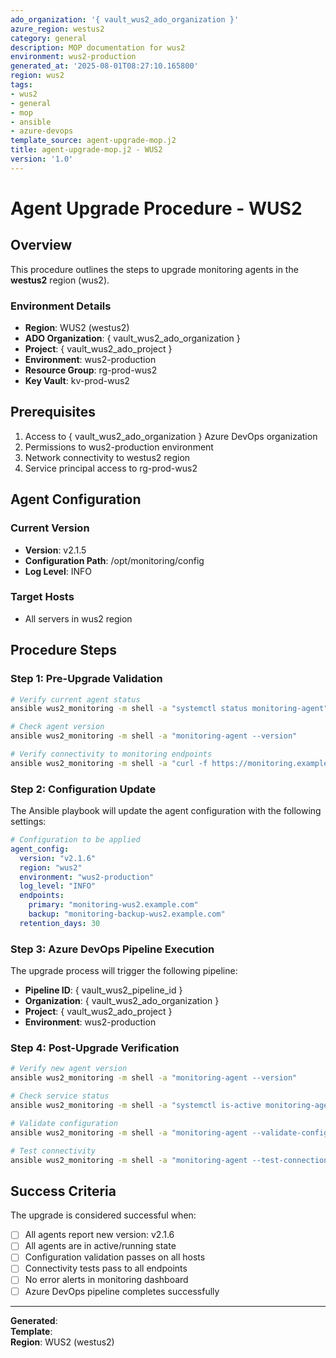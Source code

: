 ```yaml
---
ado_organization: '{ vault_wus2_ado_organization }'
azure_region: westus2
category: general
description: MOP documentation for wus2
environment: wus2-production
generated_at: '2025-08-01T08:27:10.165800'
region: wus2
tags:
- wus2
- general
- mop
- ansible
- azure-devops
template_source: agent-upgrade-mop.j2
title: agent-upgrade-mop.j2 - WUS2
version: '1.0'
---
```


# Agent Upgrade Procedure - WUS2

## Overview

This procedure outlines the steps to upgrade monitoring agents in the **westus2** region (wus2).

### Environment Details

- **Region**: WUS2 (westus2)
- **ADO Organization**: { vault_wus2_ado_organization }
- **Project**: { vault_wus2_ado_project }
- **Environment**: wus2-production
- **Resource Group**: rg-prod-wus2
- **Key Vault**: kv-prod-wus2

## Prerequisites

1. Access to { vault_wus2_ado_organization } Azure DevOps organization
2. Permissions to wus2-production environment
3. Network connectivity to westus2 region
4. Service principal access to rg-prod-wus2

## Agent Configuration

### Current Version
- **Version**: v2.1.5
- **Configuration Path**: /opt/monitoring/config
- **Log Level**: INFO

### Target Hosts
- All servers in wus2 region

## Procedure Steps

### Step 1: Pre-Upgrade Validation

```bash
# Verify current agent status
ansible wus2_monitoring -m shell -a "systemctl status monitoring-agent"

# Check agent version
ansible wus2_monitoring -m shell -a "monitoring-agent --version"

# Verify connectivity to monitoring endpoints
ansible wus2_monitoring -m shell -a "curl -f https://monitoring.example.com/health"
```

### Step 2: Configuration Update

The Ansible playbook will update the agent configuration with the following settings:

```yaml
# Configuration to be applied
agent_config:
  version: "v2.1.6"
  region: "wus2"
  environment: "wus2-production"
  log_level: "INFO"
  endpoints:
    primary: "monitoring-wus2.example.com"
    backup: "monitoring-backup-wus2.example.com"
  retention_days: 30
```

### Step 3: Azure DevOps Pipeline Execution

The upgrade process will trigger the following pipeline:

- **Pipeline ID**: { vault_wus2_pipeline_id }
- **Organization**: { vault_wus2_ado_organization }
- **Project**: { vault_wus2_ado_project }
- **Environment**: wus2-production

### Step 4: Post-Upgrade Verification

```bash
# Verify new agent version
ansible wus2_monitoring -m shell -a "monitoring-agent --version"

# Check service status
ansible wus2_monitoring -m shell -a "systemctl is-active monitoring-agent"

# Validate configuration
ansible wus2_monitoring -m shell -a "monitoring-agent --validate-config"

# Test connectivity
ansible wus2_monitoring -m shell -a "monitoring-agent --test-connection"
```

## Success Criteria

The upgrade is considered successful when:

- [ ] All agents report new version: v2.1.6
- [ ] All agents are in active/running state
- [ ] Configuration validation passes on all hosts
- [ ] Connectivity tests pass to all endpoints
- [ ] No error alerts in monitoring dashboard
- [ ] Azure DevOps pipeline completes successfully

---

**Generated**:   
**Template**:   
**Region**: WUS2 (westus2)